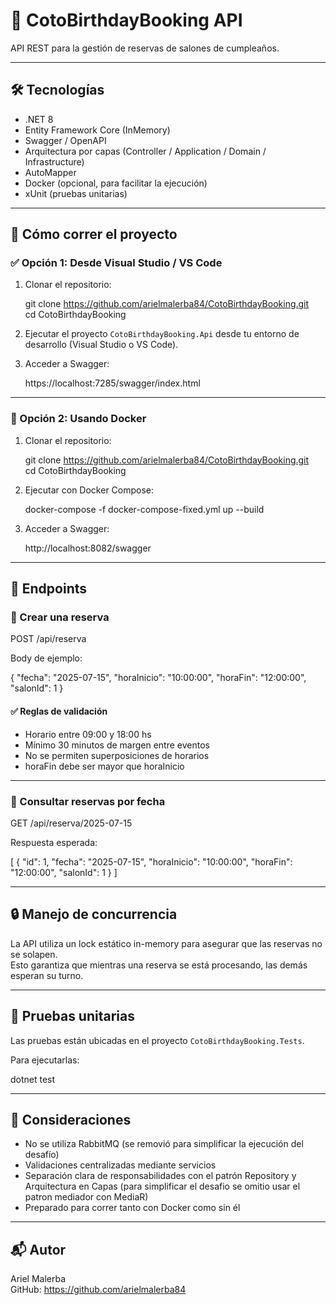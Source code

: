# 🎉 CotoBirthdayBooking API

API REST para la gestión de reservas de salones de cumpleaños.

---

## 🛠️ Tecnologías

- .NET 8  
- Entity Framework Core (InMemory)  
- Swagger / OpenAPI  
- Arquitectura por capas (Controller / Application / Domain / Infrastructure)  
- AutoMapper  
- Docker (opcional, para facilitar la ejecución)  
- xUnit (pruebas unitarias)  

---

## 🚀 Cómo correr el proyecto

### ✅ Opción 1: Desde Visual Studio / VS Code

1. Clonar el repositorio:

   git clone https://github.com/arielmalerba84/CotoBirthdayBooking.git  
   cd CotoBirthdayBooking

2. Ejecutar el proyecto `CotoBirthdayBooking.Api` desde tu entorno de desarrollo (Visual Studio o VS Code).

3. Acceder a Swagger:

   https://localhost:7285/swagger/index.html

---

### 🐳 Opción 2: Usando Docker

1. Clonar el repositorio:

   git clone https://github.com/arielmalerba84/CotoBirthdayBooking.git  
   cd CotoBirthdayBooking

2. Ejecutar con Docker Compose:

   docker-compose -f docker-compose-fixed.yml up --build

3. Acceder a Swagger:

   http://localhost:8082/swagger

---

## 🧪 Endpoints

### 📌 Crear una reserva

POST /api/reserva

Body de ejemplo:

{
  "fecha": "2025-07-15",
  "horaInicio": "10:00:00",
  "horaFin": "12:00:00",
  "salonId": 1
}

#### ✅ Reglas de validación

- Horario entre 09:00 y 18:00 hs  
- Mínimo 30 minutos de margen entre eventos  
- No se permiten superposiciones de horarios  
- horaFin debe ser mayor que horaInicio  

---

### 📅 Consultar reservas por fecha

GET /api/reserva/2025-07-15

Respuesta esperada:

[
  {
    "id": 1,
    "fecha": "2025-07-15",
    "horaInicio": "10:00:00",
    "horaFin": "12:00:00",
    "salonId": 1
  }
]

---

## 🔒 Manejo de concurrencia

La API utiliza un lock estático in-memory para asegurar que las reservas no se solapen.  
Esto garantiza que mientras una reserva se está procesando, las demás esperan su turno.

---

## 🧪 Pruebas unitarias

Las pruebas están ubicadas en el proyecto `CotoBirthdayBooking.Tests`.

Para ejecutarlas:

dotnet test

---

## 📌 Consideraciones

- No se utiliza RabbitMQ (se removió para simplificar la ejecución del desafío)  
- Validaciones centralizadas mediante servicios  
- Separación clara de responsabilidades con el patrón Repository y Arquitectura en Capas
  (para simplificar el desafio se omitio usar el patron mediador con MediaR)
- Preparado para correr tanto con Docker como sin él  

---

## 📬 Autor

Ariel Malerba  
GitHub: https://github.com/arielmalerba84




